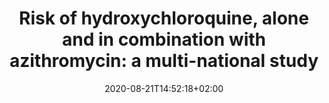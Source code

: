 ---
# Website information
# Study title
title: "Risk of hydroxychloroquine, alone and in combination with azithromycin: a multi-national study"

tags: []
categories: []

# Do not fill; filled automatically
date: 2020-08-21T14:52:18+02:00
lastmod: 2020-08-21T14:52:18+02:00
featured: false
draft: true

# Study identifier, specifically created for the website.
# The identifier is the last part of the URL directing to the particular study
study_id: hcq

# Study identifier 
study_identifier: "EUPAS34497"

# URL to study registration site
study_registration_url: "http://www.encepp.eu/encepp/viewResource.htm?id=34498"

# Study description
description: "Retrospective, real-world, observational study to estimate the population-level effects of hydroxychloroquine among patients with rheumatoid arthritis. Designed and executed during the OHDSI community COVID-19 virtual study-a-thon (March 26-29) to inform healthcare decision-making in response to the current global pandemic."

# Start date of the study, use date format YYYY-MM-DD
start_date: 2020-04-02

# End date of the study, use date format YYYY-MM-DD
end_date: 

# Study status, choose 0, 1, 2, 3 or 4:
# 0: Complete
# 1: Design Finalized
# 2: Repo Created
# 3: Started
# 4: Results Available
study_status: ["4"]

# Author identifier of the authors contributing to the study
authors: ["daniel_prieto"]

# Study Type, choose 0 or 1:
# 0: Clinical Application
# 1: Methods Research
study_type: [1]

# Analytics Use Case of the Study, choose 0, 1, 2 or 3:
# 0: Characterization
# 1: Population-Level Estimation
# 2: Patient-Level Prediction
# 3: Characterization and Population-Level Estimation
study_usecase: [1]

# Database identifiers of databases used for the study
databases: ["sidiap"]

# Conditions studied; if multiple conditions are being studied,
# duplicate all keys under "conditions"
conditions:
# Concept name
- concept_name: "Disease caused by severe acute respiratory syndrome coronavirus 2"
  # Concept identifier
  concept_id: "37311061"
  # Concept code and vocabulary metadata
  code: 
    # Concept code
    concept_code: "840539006"
    # Vocabulary id
    vocabulary_id: "SNOMED CT"
    # URL to term in vocabulary (e.g. http://snomed.info/id/69896004)
    concept_code_url: "http://snomed.info/id/840539006"
- concept_name: "Rheumatoid arthritis"
  concept_id: "80809"
  code: 
    concept_code: "69896004"
    vocabulary_id: "SNOMED CT"
    # url format
    concept_code_url: "http://snomed.info/id/69896004"

# Study protocol
study_protocol:
  # Protocol identifier; specifically created for the website
  # The identifier is the last part of the URL directing to the particular study protocol
  protocol_id: "study:hcq/design"
  # Last modification date, use date format YYYY-MM-DD
  date_modified: "2020-04-01"
  # Protocol identifier, in case protocol has an identifier elsewhere 
  protocol_identifier: "..."
  # Protocol license
  license: ""
  # URL to the protocol
  protocol_url: "https://github.com/ohdsi-studies/Covid19EstimationHydroxychloroquine/blob/master/documents/OHDSI%20COVID-19%20Studyathon_PLE_HCQ_Protocol_v1.4.pdf"
  # Version of the protocol 
  version: "1.4"

# URL to the forum thread about the study
forum_thread_url: "https://forums.ohdsi.org/"

# Source code used for the study; if multiple code repositories are available, 
# duplicate all keys under "source_code"
source_code:
- name:
  # URL to GitHub repository containing the source code
  code_repository_url: "https://github.com/ohdsi-studies/Covid19EstimationHydroxychloroquine"
  # Last modification date, use date format YYYY-MM-DD
  date_modified: 2020-04-11
  # Maintainer of source code; use identifier of organization if applicable
  maintainer: "ohdsi:OHDSI"
  # Programming language used
  programming_language: "R"
  # Version of the source code
  version: "1"

# Software used for the study; if multiple software applications are used
# duplicate all keys under "software"
software:
  # Name of the software
- name: "Data Quality Dashboard"
  # URL to source code of software
  source_code_url: "https://github.com/OHDSI/DataQualityDashboard"
  # Maintainer of source code; use identifier of organization if applicable.
  maintainer: "ohdsi:OHDSI"
  # Version of the software
  version: "1"
- name: "Atlas"
  source_code_url: "https://github.com/OHDSI/Atlas"
  maintainer: "ohdsi:OHDSI"
  version: "1"

# doi of publications related to the study; if multiple articles have been published,
# duplicate key under "publications"
publications:
- doi: "https://doi.org/10.13063/2327-9214.1189"

# study results (e.g. shiny web application)
results:
# Name of the web application showing the results
- name: "Risk of hydroxychloroquine, alone and in combination with azithromycin: a multi-national study"
  # URL to the web application
  application_url: "https://data.ohdsi.org/Covid19EstimationHydroxychloroquine/"
- name: "Risk of hydroxychloroquine, alone and in combination with azithromycin: a multi-national study"
  # url format
  application_url: "https://data.ohdsi.org/Covid19EstimationHydroxychloroquine/"

# Drug studied; if multiple subjects are being studied,
# duplicate all keys under "study_subject"
study_subject: 
# Concept identifier
- concept_id: 1777087
  # Concept name 
  concept_name: "Hydroxychloroquine"
  # Concept code and vocabulary metadata
  code:
    # Concept code
    concept_code: "5521"
    # Vocabulary id 
    vocabulary_id: "RxNorm"
    # URL to term in vocabulary (e.g. http://purl.bioontology.org/ontology/RXNORM/5521)
    concept_code_url: "http://purl.bioontology.org/ontology/RXNORM/5521"
- concept_id: 1713332
  concept_name: "Amoxicillin"
  code:
    concept_code: "723"
    vocabulary_id: "RxNorm"
    concept_code_url: "http://purl.bioontology.org/ontology/RXNORM/723"
- concept_id: 964339
  concept_name: "Sulfasalazine"
  code:
    concept_code: "9524"
    vocabulary_id: "RxNorm"
    concept_code_url: "http://purl.bioontology.org/ontology/RXNORM/9524"
- concept_id: 1734104
  concept_name: "Azithromycin"
  code:
    concept_code: "18631"
    vocabulary_id: "RxNorm"
    concept_code_url: "http://purl.bioontology.org/ontology/RXNORM/18631"

# Event the study is part of, if applicable
event:
  # Identifier of event
  event_identifier: "https://covid19.ohdsi.app/"
  # Name of the event
  name: "COVID-19 virtual study-a-thon"
  # URL of event website
  event_url: "https://www.ohdsi.org/covid-19-updates/"
  # Location of the event
  location: 
    type: "VirtualLocation"
    name: "Microsoft Teams"
  # Identifier of the organizer of the event
  organizer_identifier: "ohdsi:OHDSI"
  # Start date of the event, use date format YYYY-MM-DD
  start_date: "2020-03-26"
  # End date of the event, use date format YYYY-MM-DD
  end_date: "2020-03-29"
  # Recording of event 
  recordedIn: 
    # URL to recording of event
    recording_url: "https://www.youtube.com/playlist?list=PLpzbqK7kvfeVGZiT1eKO6KxQiN7nzBFK"
    # Identifier of organizer of the event
    creator: "ohdsi:OHDSI"
    # Upload date of the recording, use date format YYYY-MM-DD
    upload_date: "2020-03-29"

# Organization involved in the event around the study
organizations:
# Identifier of organizer of the event
- organization_identifier: "ohdsi:OHDSI"
  # URL to main organization website
  organization_url: "https://www.ohdsi.org/"
  # Name of organization
  name: "Observational Health Data Sciences and Informatics"
  # Other URLs linking to important organization sites (e.g. twitter)
  url: ["https://www.youtube.com/user/OHDSIJoinTheJourney","https://twitter.com/ohdsi","https://www.linkedin.com/company/ohdsi/"]


from_readme:
  description: 
  study_usecase: []
  study_type: []
  study_status: []
  tags: []
  # study_lead: [Jennifer Lane, James Weaver]
  # study_lead_forums_tag: [jenniferlane, jweave17]
  start_date: 
  end_date: 
  # protocol: PDF (as filed with PASS)
  publications: 
  - url: ""
  results:
  - url: ""
    id: 

---